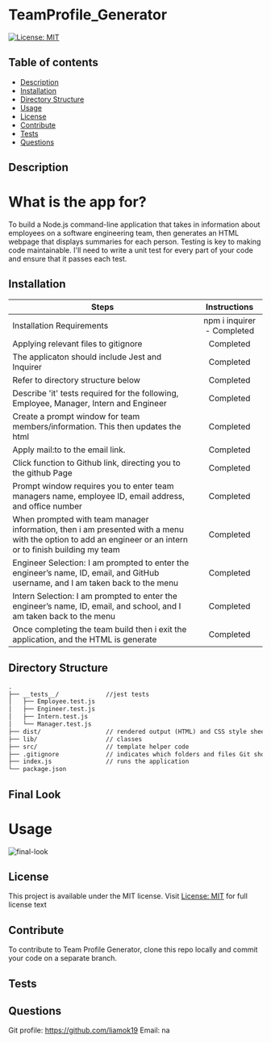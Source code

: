 
# TeamProfile_Generator
[![License: MIT](https://img.shields.io/apm/l/vim-mode?color=orange&style=for-the-badge.svg)](https://opensource.org/licenses/MIT)

## Table of contents
- [Description](#description)
- [Installation](#installation)
- [Directory Structure](#structure)
- [Usage](#usage)
- [License](#license)
- [Contribute](#contribute)
- [Tests](#tests)
- [Questions](#questions)

## Description
# What is the app for?
To build a Node.js command-line application that takes in information about employees on a software engineering team, then generates an HTML webpage that displays summaries for each person. Testing is key to making code maintainable. I'll need to write a unit test for every part of your code and ensure that it passes each test.

## Installation 
| Steps | Instructions | 
| ------------- |:-------------:| 
| Installation Requirements | npm i inquirer - Completed |
| Applying relevant files to gitignore | Completed
| The applicaton should include Jest and Inquirer | Completed   |
| Refer to directory structure below | Completed  |
| Describe 'it' tests required for the following, Employee, Manager, Intern and Engineer | Completed |
| Create a prompt window for team members/information. This then updates the html | Completed |
| Apply mail:to to the email link. | Completed |
| Click function to Github link, directing you to the github Page | Completed |
| Prompt window requires you to enter team managers name, employee ID, email address, and office number | Completed |
| When prompted with team manager information, then i am presented with a menu with the option to add an engineer or an intern or to finish building my team | Completed |
| Engineer Selection:  I am prompted to enter the engineer’s name, ID, email, and GitHub username, and I am taken back to the menu | Completed |
| Intern Selection:  I am prompted to enter the engineer’s name, ID, email, and school, and I am taken back to the menu | Completed |
| Once completing the team build then i exit the application, and the HTML is generate | Completed | 

## Directory Structure
```md
.
├── __tests__/             //jest tests
│   ├── Employee.test.js
│   ├── Engineer.test.js
│   ├── Intern.test.js
│   └── Manager.test.js
├── dist/                  // rendered output (HTML) and CSS style sheet      
├── lib/                   // classes
├── src/                   // template helper code 
├── .gitignore             // indicates which folders and files Git should ignore
├── index.js               // runs the application
└── package.json           
```

## Final Look
# Usage
<img src='assets/images/' alt="final-look" >

## License
This project is available under the MIT license. Visit [License: MIT](https://opensource.org/licenses/MIT) for full license text

## Contribute
To contribute to Team Profile Generator, clone this repo locally and commit your code on a separate branch.

## Tests


## Questions


Git profile: https://github.com/liamok19
Email: na
